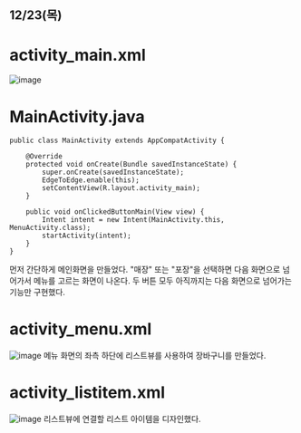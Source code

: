 ## 12/23(목)

# activity_main.xml

![image](https://github.com/user-attachments/assets/8b44e6da-04dd-48d9-9263-d8de583177d0)

# MainActivity.java

```
public class MainActivity extends AppCompatActivity {

    @Override
    protected void onCreate(Bundle savedInstanceState) {
        super.onCreate(savedInstanceState);
        EdgeToEdge.enable(this);
        setContentView(R.layout.activity_main);
    }

    public void onClickedButtonMain(View view) {
        Intent intent = new Intent(MainActivity.this, MenuActivity.class);
        startActivity(intent);
    }
}
```
먼저 간단하게 메인화면을 만들었다.
"매장" 또는 "포장"을 선택하면 다음 화면으로 넘어가서 메뉴를 고르는 화면이 나온다.
두 버튼 모두 아직까지는 다음 화면으로 넘어가는 기능만 구현했다.


# activity_menu.xml
![image](https://github.com/user-attachments/assets/9fa42486-02b4-4204-b5b0-40ed23d33794)
메뉴 화면의 좌측 하단에 리스트뷰를 사용하여 장바구니를 만들었다.


# activity_listitem.xml
![image](https://github.com/user-attachments/assets/0bbf66da-0c06-4341-aa94-4f386ad49b62)
리스트뷰에 연결할 리스트 아이템을 디자인했다.

